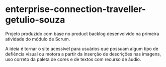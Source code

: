# enterprise-connection-traveller-getulio-souza

Projeto produzido com base no product backlog desenvolvido na primeira atividade do módulo de Scrum.

A ideia é tornar o site acessível para usuários que possuam algum tipo de defiência visual ou motora a partir da inserção de descrições nas imagens, uso correto da paleta de cores e de textos com recurso de áudio. 

